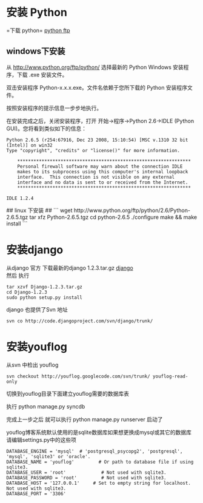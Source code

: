 # 安装 Python #

=下载 python= [python ftp](http://www.python.org/ftp/python/)

## windows下安装 ##
从 http://www.python.org/ftp/python/ 选择最新的 Python Windows 安装程序，下载 .exe 安装文件。

双击安装程序 Python-x.x.x.exe。文件名依赖于您所下载的 Python 安装程序文件。

按照安装程序的提示信息一步步地执行。

在安装完成之后，关闭安装程序，打开 开始->程序->Python 2.6->IDLE (Python GUI)。您将看到类似如下的信息：
```
Python 2.6.5 (r254:67916, Dec 23 2008, 15:10:54) [MSC v.1310 32 bit (Intel)] on win32
Type "copyright", "credits" or "license()" for more information.

    ****************************************************************
    Personal firewall software may warn about the connection IDLE
    makes to its subprocess using this computer's internal loopback
    interface.  This connection is not visible on any external
    interface and no data is sent to or received from the Internet.
    ****************************************************************
    
IDLE 1.2.4   
```
<p />
## linux 下安装 ##
```
wget http://www.python.org/ftp/python/2.6/Python-2.6.5.tgz
tar xfz Python-2.6.5.tgz
cd python-2.6.5
./configure
make && make install
```

# 安装django #
从django 官方 下载最新的django 1.2.3.tar.gz [django](http://www.djangoproject.com/download/)<br />
然后 执行
```
tar xzvf Django-1.2.3.tar.gz
cd Django-1.2.3
sudo python setup.py install
```
django 也提供了Svn 地址
```
svn co http://code.djangoproject.com/svn/django/trunk/
```

# 安装youflog #
从svn 中检出 youflog
```
svn checkout http://youflog.googlecode.com/svn/trunk/ youflog-read-only
```
切换到youflog目录下面建立youflog需要的数据库表<p />
执行 python manage.py syncdb<p />

完成上一步之后 就可以执行 python manage.py runserver 启动了<p />

youflog博客系统默认使用的是sqlite数据库如果想更换成mysql或其它的数据库<br />
请编辑settings.py中的这些项<br />
```
DATABASE_ENGINE = 'mysql'  # 'postgresql_psycopg2', 'postgresql', 'mysql', 'sqlite3' or 'oracle'.
DATABASE_NAME = 'youflog'         # Or path to database file if using sqlite3.
DATABASE_USER = 'root'             # Not used with sqlite3.
DATABASE_PASSWORD = 'root'         # Not used with sqlite3.
DATABASE_HOST = '127.0.0.1'     # Set to empty string for localhost. Not used with sqlite3.
DATABASE_PORT = '3306' 
```